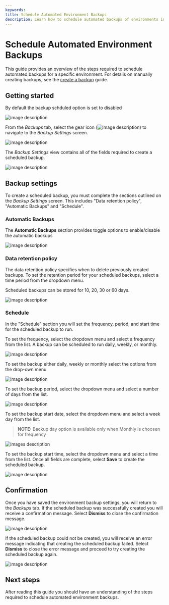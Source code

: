 ```yaml
---
keywords:
title: Schedule Automated Environment Backups
description: Learn how to schedule automated backups of environments in Environment Operations Center.
---
```

# Schedule Automated Environment Backups

This guide provides an overview of the steps required to schedule automated backups for a specific environment. For details on manually creating backups, see the [create a backup](create-backup.md) guide.

## Getting started

By default the backup schduled option is set to disabled

![image description](images/backup-default-disabled.png)

From the *Backups* tab, select the gear icon (![image description](images/gear-icon.png)) to navigate to the *Backup Settings* screen.

![image description](images/backup-schdeule-button-new.png)

The *Backup Settings* view contains all of the fields required to create a scheduled backup.

![image description](images/backup-schedule-page.png)

## Backup settings

To create a scheduled backup, you must complete the sections outlined on the *Backup Settings* screen. This includes "Data retention policy", "Automatic Backups" and "Schedule".

### Automatic Backups

The **Automatic Backups** section provides toggle options to enable/disable the automatic backups

![image description](images/auto-backup-enable-new.png)

### Data retention policy

The data retention policy specifies when to delete previously created backups. To set the retention period for your scheduled backups, select a time period from the dropdown menu.

Scheduled backups can be stored for 10, 20, 30 or 60 days.

![image description](images/backup-retention-policy-new.png)

### Schedule

In the "Schedule" section you will set the frequency, period, and start time for the scheduled backup to run.

To set the frequency, select the dropdown menu and select a frequency from the list. A backup can be scheduled to run daily, weekly, or monthly.

![image description](images/backup-schedule-new.png)

To set the backup either daily, weekly or monthly select the options from the drop-own menu

![image description](images/backup-daily-weekly.png)

To set the backup period, select the dropdown menu and select a number of days from the list.

![image description](images/backup-period.png)

To set the backup start date, select the dropdown menu and select a week day from the list.

> **NOTE:** Backup day option is available only when Monthly is choosen for frequency

![images description](images/backup-day.png)

To set the backup start time, select the dropdown menu and select a time from the list. Once all fields are complete, select **Save** to create the scheduled backup.

![image description](images/backup-time.png)

## Confirmation

Once you have saved the environment backup settings, you will return to the *Backups* tab. If the scheduled backup was successfully created you will receive a confirmation message. Select **Dismiss** to close the confirmation message.

![image description](images/schedule-success.png)

If the scheduled backup could not be created, you will receive an error message indicating that creating the scheduled backup failed. Select **Dismiss** to close the error message and proceed to try creating the scheduled backup again.

![image description](images/schedule-failed.png)

## Next steps

After reading this guide you should have an understanding of the steps required to schedule automated environment backups.
